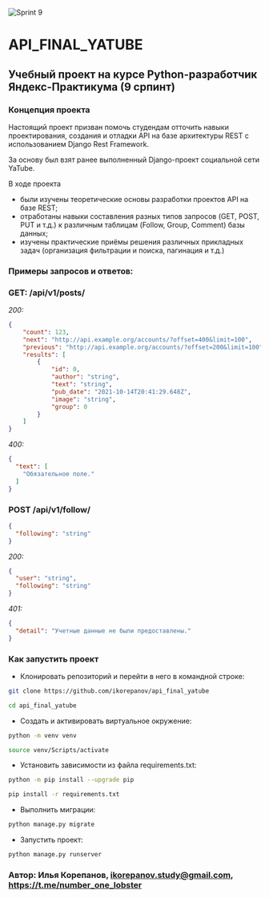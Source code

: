 ![Sprint 9](https://github.com/ikorepanov/api_final_yatube/assets/108400524/ab4635c6-e555-4034-8dc4-b65051904d19)

# API_FINAL_YATUBE
## Учебный проект на курсе Python-разработчик Яндекс-Практикума (9 српинт)

### Концепция проекта ###
Настоящий проект призван помочь студендам отточить навыки проектирования, создания и отладки API на базе архитектуры REST с использованием Django Rest Framework.

За основу был взят ранее выполненный Django-проект социальной сети YaTube.

В ходе проекта 
* были изучены теоретические основы разработки проектов API на базе REST;
* отработаны навыки составления разных типов запросов (GET, POST, PUT и т.д.) к различным таблицам (Follow, Group, Comment) базы данных;
* изучены практические приёмы решения различных прикладных задач (организация фильтрации и поиска, пагинация и т.д.)

### Примеры запросов и ответов: ###
### GET: /api/v1/posts/ ###
*200:* 
```JSON
{
    "count": 123,
    "next": "http://api.example.org/accounts/?offset=400&limit=100",
    "previous": "http://api.example.org/accounts/?offset=200&limit=100",
    "results": [
        {
            "id": 0,
            "author": "string",
            "text": "string",
            "pub_date": "2021-10-14T20:41:29.648Z",
            "image": "string",
            "group": 0
        }
    ]
}
```
*400:* 
```JSON
{
  "text": [
    "Обязательное поле."
  ]
}
```
### POST /api/v1/follow/ ###
```JSON
{
  "following": "string"
}
```
*200:*
```JSON
{
  "user": "string",
  "following": "string"
}
```
*401:*
```JSON
{
  "detail": "Учетные данные не были предоставлены."
}
```

### Как запустить проект ###
* Клонировать репозиторий и перейти в него в командной строке: 
```bash
git clone https://github.com/ikorepanov/api_final_yatube
```
```bash
cd api_final_yatube
```
* Cоздать и активировать виртуальное окружение: 
```bash
python -m venv venv
```
```bash
source venv/Scripts/activate
```
* Установить зависимости из файла requirements.txt:

```bash
python -m pip install --upgrade pip 
```
```bash
pip install -r requirements.txt 
```
* Выполнить миграции:
```bash
python manage.py migrate 
```
* Запустить проект:
```bash
python manage.py runserver
```

### Автор: Илья Корепанов, ikorepanov.study@gmail.com, https://t.me/number_one_lobster
